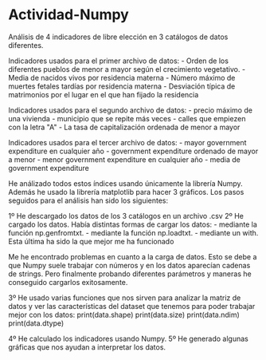 # Actividad-Numpy

Análisis de 4 indicadores de libre elección en 3 catálogos de datos diferentes.

Indicadores usados para el primer archivo de datos:
    - Orden de los diferentes pueblos de menor a mayor según el crecimiento vegetativo.
    - Media de nacidos vivos por residencia materna
    - Número máximo de muertes fetales tardías por residencia materna
    - Desviación típica de matrimonios por el lugar en el que han fijado la residencia
    
Indicadores usados para el segundo archivo de datos:
    - precio máximo de una vivienda
    - municipio que se repite más veces 
    - calles que empiezen con la letra "A"
    - La tasa de capitalización ordenada de menor a mayor
    
Indicadores usados para el tercer archivo de datos:
    - mayor government expenditure en cualquier año
    - government expenditure ordenado de mayor a menor
    - menor government expenditure en cualquier año 
    - media de government expenditure 
    
He análizado todos estos índices usando únicamente la librería Numpy. Además he usado la librería matplotlib para hacer 3 gráficos.
Los pasos seguidos para el análisis han sido los siguientes:

1º He descargado los datos de los 3 catálogos en un archivo .csv
2º He cargado los datos. Había distintas formas de cargar los datos:
     - mediante la función np.genfromtxt. 
     - mediante la función np.loadtxt.
     - mediante un with. Esta última ha sido la que mejor me ha funcionado
     
Me he encontrado problemas en cuanto a la carga de datos. Esto se debe a que Numpy suele trabajar con números y en los datos aparecían cadenas de strings. Pero finalmente probando diferentes parámetros y maneras he conseguido cargarlos exitosamente.

3º He usado varias funciones que nos sirven para analizar la matriz de datos y ver las características del dataset que tenemos para poder trabajar mejor con los datos:
print(data.shape)
print(data.size)
print(data.ndim)
print(data.dtype)

4º He calculado los indicadores usando Numpy.
5º He generado algunas gráficas que nos ayudan a interpretar los datos.
